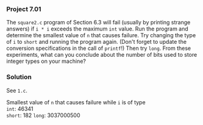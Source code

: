 ### Project 7.01
The `square2.c` program of Section 6.3 will fail (usually by printing strange
answers) if `i * i` exceeds the maximum `int` value. Run the program and
determine the smallest value of `n` that causes failure. Try changing the type
of `i` to `short` and running the program again. (Don't forget to update the
conversion specifications in the call of `printf`!) Then try `long`. From these
experiments, what can you conclude about the number of bits used to store
integer types on your machine?

### Solution
See `1.c`.

Smallest value of `n` that causes failure while `i` is of type  
`int`: 46341  
`short`: 182 
`long`: 3037000500 
